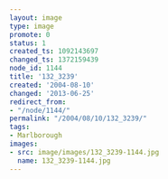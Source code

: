```yaml
---
layout: image
type: image
promote: 0
status: 1
created_ts: 1092143697
changed_ts: 1372159439
node_id: 1144
title: '132_3239'
created: '2004-08-10'
changed: '2013-06-25'
redirect_from:
- "/node/1144/"
permalink: "/2004/08/10/132_3239/"
tags:
- Marlborough
images:
- src: image/images/132_3239-1144.jpg
  name: 132_3239-1144.jpg
---
```


